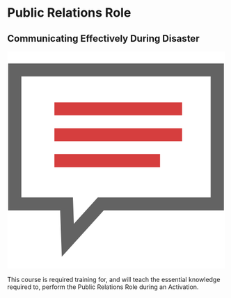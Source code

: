 # Public Relations Role

## Communicating Effectively During Disaster

![](../.gitbook/assets/communication.png)

This course is required training for, and will teach the essential knowledge required to, perform the Public Relations Role during an Activation.

